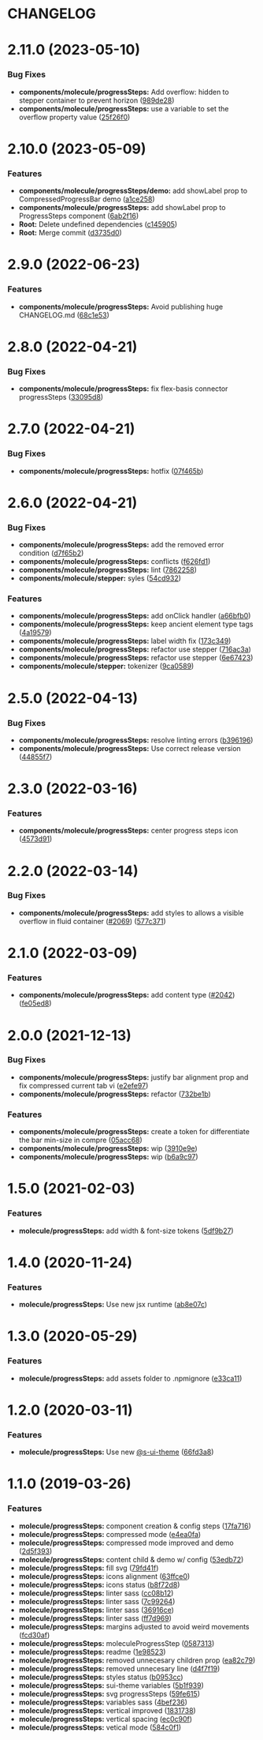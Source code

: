 # CHANGELOG

# 2.11.0 (2023-05-10)


### Bug Fixes

* **components/molecule/progressSteps:** Add overflow: hidden to stepper container to prevent horizon ([989de28](https://github.com/SUI-Components/sui-components/commit/989de28cf35122e65c8edcf9f7f7d95d8a209304))
* **components/molecule/progressSteps:** use a variable to set the overflow property value ([25f26f0](https://github.com/SUI-Components/sui-components/commit/25f26f0c54e4afc8f1f43e98b37cc34e6f2cd907))



# 2.10.0 (2023-05-09)


### Features

* **components/molecule/progressSteps/demo:** add showLabel prop to CompressedProgressBar demo ([a1ce258](https://github.com/SUI-Components/sui-components/commit/a1ce25875e1211c0bbf38bb983049e5a20159e19))
* **components/molecule/progressSteps:** add showLabel prop to ProgressSteps component ([6ab2f16](https://github.com/SUI-Components/sui-components/commit/6ab2f162bb0d48ec6b34268c29b37895c73e7991))
* **Root:** Delete undefined dependencies ([c145905](https://github.com/SUI-Components/sui-components/commit/c145905350328925ba6fda2a462d7f8b508c8ea0))
* **Root:** Merge commit ([d3735d0](https://github.com/SUI-Components/sui-components/commit/d3735d0644332e674d5a5b6291680697f0d6f7c4))



# 2.9.0 (2022-06-23)


### Features

* **components/molecule/progressSteps:** Avoid publishing huge CHANGELOG.md ([68c1e53](https://github.com/SUI-Components/sui-components/commit/68c1e53b972bac9909f0c9d42241b926e354962b))



# 2.8.0 (2022-04-21)


### Bug Fixes

* **components/molecule/progressSteps:** fix flex-basis connector progressSteps ([33095d8](https://github.com/SUI-Components/sui-components/commit/33095d89b284e0b21fb356bcd3a51a91dba636cf))



# 2.7.0 (2022-04-21)


### Bug Fixes

* **components/molecule/progressSteps:** hotfix ([07f465b](https://github.com/SUI-Components/sui-components/commit/07f465ba814e9e1340dd3aaaed2c90c38cb816de))



# 2.6.0 (2022-04-21)


### Bug Fixes

* **components/molecule/progressSteps:** add the removed error condition ([d7f65b2](https://github.com/SUI-Components/sui-components/commit/d7f65b23c93d81bcc8b9941a62d9c7b9c9780124))
* **components/molecule/progressSteps:** conflicts ([f626fd1](https://github.com/SUI-Components/sui-components/commit/f626fd1dd4373341abf502fe5959a622720be402))
* **components/molecule/progressSteps:** lint ([7862258](https://github.com/SUI-Components/sui-components/commit/786225821f4f01fd266a2f18df93f61d1ea3e567))
* **components/molecule/stepper:** syles ([54cd932](https://github.com/SUI-Components/sui-components/commit/54cd93283210a88b9961942761c42666559b0998))


### Features

* **components/molecule/progressSteps:** add onClick handler ([a66bfb0](https://github.com/SUI-Components/sui-components/commit/a66bfb0acdced2f2d0903ef5e2fce21393e815a3))
* **components/molecule/progressSteps:** keep ancient element type tags ([4a19579](https://github.com/SUI-Components/sui-components/commit/4a195793317582c7d80eaff45d13422828f67256))
* **components/molecule/progressSteps:** label width fix ([173c349](https://github.com/SUI-Components/sui-components/commit/173c34985db8483871f2bf46c854bc1fe300fa9d))
* **components/molecule/progressSteps:** refactor use stepper ([716ac3a](https://github.com/SUI-Components/sui-components/commit/716ac3a79aeca63431a2874fd5316f23a6f7b9f3))
* **components/molecule/progressSteps:** refactor use stepper ([6e67423](https://github.com/SUI-Components/sui-components/commit/6e674230474ff3fa3b818f6b47ae33cc2927a2d2))
* **components/molecule/stepper:** tokenizer ([9ca0589](https://github.com/SUI-Components/sui-components/commit/9ca0589b099824e9c085b43f540b3288941a6dd0))



# 2.5.0 (2022-04-13)


### Bug Fixes

* **components/molecule/progressSteps:** resolve linting errors ([b396196](https://github.com/SUI-Components/sui-components/commit/b396196a509fa3bcbc8344db6ee4c615f482c506))
* **components/molecule/progressSteps:** Use correct release version ([44855f7](https://github.com/SUI-Components/sui-components/commit/44855f7fe3a72a105b2d7bff68998f26bb2cad61))



# 2.3.0 (2022-03-16)


### Features

* **components/molecule/progressSteps:** center progress steps icon ([4573d91](https://github.com/SUI-Components/sui-components/commit/4573d915b7d7934a058b01c65db5bf326c1ed0c1))



# 2.2.0 (2022-03-14)


### Bug Fixes

* **components/molecule/progressSteps:** add styles to allows a visible overflow in fluid container ([#2069](https://github.com/SUI-Components/sui-components/issues/2069)) ([577c371](https://github.com/SUI-Components/sui-components/commit/577c3711935ec521412ed76883d0ed617846fffe))



# 2.1.0 (2022-03-09)


### Features

* **components/molecule/progressSteps:** add content type ([#2042](https://github.com/SUI-Components/sui-components/issues/2042)) ([fe05ed8](https://github.com/SUI-Components/sui-components/commit/fe05ed8428203cf9ca7674b9bfbcdc1880910afe))



# 2.0.0 (2021-12-13)


### Bug Fixes

* **components/molecule/progressSteps:** justify bar alignment prop and fix compressed current tab vi ([e2efe97](https://github.com/SUI-Components/sui-components/commit/e2efe9752beddb97755d07420187d9dace985a45))
* **components/molecule/progressSteps:** refactor ([732be1b](https://github.com/SUI-Components/sui-components/commit/732be1b7512344288d77c9f9926ca49486a3c937))


### Features

* **components/molecule/progressSteps:** create a token for differentiate the bar min-size in compre ([05acc68](https://github.com/SUI-Components/sui-components/commit/05acc68c413a94390c33306236d6fefb0c225154))
* **components/molecule/progressSteps:** wip ([3910e9e](https://github.com/SUI-Components/sui-components/commit/3910e9eab3d0c37358618471d06d6cd34fb4080a))
* **components/molecule/progressSteps:** wip ([b6a9c97](https://github.com/SUI-Components/sui-components/commit/b6a9c97fef3c0eda5788456f32e3994ce3060546))



# 1.5.0 (2021-02-03)


### Features

* **molecule/progressSteps:** add width & font-size tokens ([5df9b27](https://github.com/SUI-Components/sui-components/commit/5df9b270234629a3a8b7244e12c4def233386407))



# 1.4.0 (2020-11-24)


### Features

* **molecule/progressSteps:** Use new jsx runtime ([ab8e07c](https://github.com/SUI-Components/sui-components/commit/ab8e07c7db5c00e879fadc049fb08fab372f61e5))



# 1.3.0 (2020-05-29)


### Features

* **molecule/progressSteps:** add assets folder to .npmignore ([e33ca11](https://github.com/SUI-Components/sui-components/commit/e33ca116c0c8acaca27cf331a722deadbc6ed3a2))



# 1.2.0 (2020-03-11)


### Features

* **molecule/progressSteps:** Use new [@s-ui-theme](https://github.com/s-ui-theme) ([66fd3a8](https://github.com/SUI-Components/sui-components/commit/66fd3a89d6593e66cc5dd98f434784fc3a55e732))



# 1.1.0 (2019-03-26)


### Features

* **molecule/progressSteps:** component creation & config steps ([17fa716](https://github.com/SUI-Components/sui-components/commit/17fa716d9b00ea4a1a191f1185051371dcfc6395))
* **molecule/progressSteps:** compressed mode ([e4ea0fa](https://github.com/SUI-Components/sui-components/commit/e4ea0fa4d26f7155bacf76969af08bf88b3992ce))
* **molecule/progressSteps:** compressed mode improved and demo ([2d5f393](https://github.com/SUI-Components/sui-components/commit/2d5f39384ca4ea032178d1d02cbf8d46c8d2bda8))
* **molecule/progressSteps:** content child & demo w/ config ([53edb72](https://github.com/SUI-Components/sui-components/commit/53edb727bcb7eb83d51d79992391c691491dfffb))
* **molecule/progressSteps:** fill svg ([79fd41f](https://github.com/SUI-Components/sui-components/commit/79fd41fa7dbf98cfadd16906150abe47339d1bd8))
* **molecule/progressSteps:** icons alignment ([63ffce0](https://github.com/SUI-Components/sui-components/commit/63ffce024121632f98cce00e86eeb07ba199f3f5))
* **molecule/progressSteps:** icons status ([b8f72d8](https://github.com/SUI-Components/sui-components/commit/b8f72d87b480abda3360eca62a944dc55e4c448b))
* **molecule/progressSteps:** linter sass ([cc08b12](https://github.com/SUI-Components/sui-components/commit/cc08b12c2f7c62eb83ed3606db2ad1a8a360e451))
* **molecule/progressSteps:** linter sass ([7c99264](https://github.com/SUI-Components/sui-components/commit/7c99264d7ec852f8c1ed14991ae40e865a6fd04a))
* **molecule/progressSteps:** linter sass ([36916ce](https://github.com/SUI-Components/sui-components/commit/36916cefe2925150d034194e93204b31425fdd0f))
* **molecule/progressSteps:** linter sass ([ff7d969](https://github.com/SUI-Components/sui-components/commit/ff7d969018efb6d45c6f61207f8975b4e8a4a738))
* **molecule/progressSteps:** margins adjusted to avoid weird movements ([fcd30af](https://github.com/SUI-Components/sui-components/commit/fcd30af2a2605f835257ca3b3081e2393e8ca5a9))
* **molecule/progressSteps:** moleculeProgressStep ([0587313](https://github.com/SUI-Components/sui-components/commit/0587313e00eda900b694f42b8fbb68e67fd40342))
* **molecule/progressSteps:** readme ([1e98523](https://github.com/SUI-Components/sui-components/commit/1e985232c8d5163cacffc6bed0cd917cf350486d))
* **molecule/progressSteps:** removed unnecesary children prop ([ea82c79](https://github.com/SUI-Components/sui-components/commit/ea82c792b7985658a99a553d24054c85386126d5))
* **molecule/progressSteps:** removed unnecesary line ([d4f7f19](https://github.com/SUI-Components/sui-components/commit/d4f7f193494a17ec4faed6a7af598dc852639fc2))
* **molecule/progressSteps:** styles status ([b0953cc](https://github.com/SUI-Components/sui-components/commit/b0953cc15a7df42ae5224529611475c0f218c070))
* **molecule/progressSteps:** sui-theme variables ([5b1f939](https://github.com/SUI-Components/sui-components/commit/5b1f93967d078814cb044b95a8735dd96e9ee48c))
* **molecule/progressSteps:** svg progressSteps ([59fe615](https://github.com/SUI-Components/sui-components/commit/59fe615c4daed8ce646168fbced7364bcfceb99b))
* **molecule/progressSteps:** variables sass ([4bef236](https://github.com/SUI-Components/sui-components/commit/4bef2361b45584aa2234f95821e0f5c564e46777))
* **molecule/progressSteps:** vertical improved ([1831738](https://github.com/SUI-Components/sui-components/commit/18317385cb9c48164d11b729a7d4268568addcf3))
* **molecule/progressSteps:** vertical spacing ([ec0c90f](https://github.com/SUI-Components/sui-components/commit/ec0c90fdb6009d1d5d393ce2a61b1e6062b998d5))
* **molecule/progressSteps:** vetical mode ([584c0f1](https://github.com/SUI-Components/sui-components/commit/584c0f18bd3c0155fe3c430922395fd15315b1a4))



